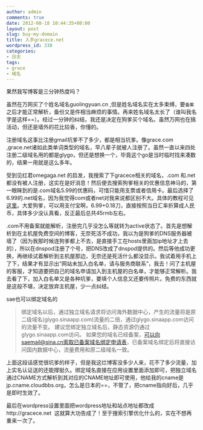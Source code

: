 ```yaml
---
author: admin
comments: true
date: 2012-08-18 10:44:35+00:00
layout: post
slug: buy-my-domain
title: 入手gracece.net
wordpress_id: 338
categories:
- 日志
tags:
- grace
- 域名
---
```


果然我写博客是三分钟热度吗？

虽然在万网买了个姓名域名guolingyuan.cn ,但是姓名域名实在太多束缚，要`备案`之后才能正常解析，备份又是件相当麻烦的事情。再来姓名域名太长了（谁叫我名字是这样==）。经过一分钟的纠结，我还是决定在狗爹买个域名。虽然万网也在搞活动，但还是墙外的花比较香，你懂的。

注册域名这事比注册gmail坑爹不了多少，都是相当坑爹。像grace.com ,grace.net诸如此类单词类型的域名，早八辈子就被人注册了。虽然一直以来四处注册二级域名用的都是glygo，但还是想换一个，毕竟这个go是当时临时找来凑数的，结果一用就是这么多年。

受到见红君omegaga.net 的启发，我搜索了下gracece相关的域名，.com 和.net都没有被人注册，这实在是好消息！然后便去搜索狗爹相关的优惠信息神马的，第一眼睐到的是.com域名5.99的优惠码，可惜只能用支票或者信用卡。最后选择了6.99的.net域名，因为我觉得com或者net对我来说都区别不大。具体的教程可见[这里](http://hostbus.net/forum.php?mod=viewthread&tid=7431)。大爱狗爹，可以用支付宝啊，6.99+0.18刀，直接按照当日汇率折算成人民币，具体多少没认真看，反正最后总共45rmb左右。

.com不用备案就能解析，注册完几乎没怎么等就转为active状态了。首先是想解析到在主机屋免费空间的博客，无奈死活不成功，我以为是狗爹的DNS服务器被墙了（因为我那时候连狗爹都上不去，是直接手工在hosts里面加ip地址才上去的），所以在dnspod注册了个号，把DNS改成了dnspod提供的。然后等他成功更换，再继续试着解析到主机屋那边，无奈还是死活什么都没显示。我试着用手机上了下，结果才有显示出“网站未加入白名单，请与服务商联系”，我去！问了主机屋的客服，才知道要把自己的域名申请加入到主机屋的白名单，才能够正常解析。我去看了下，加入白名单又是各种坑爹，要填个人信息又还要传照片。免费的东西就是这般不堪，决定放弃主机屋，少一点纠结。

sae也可以绑定域名的


> 绑定域名以后，通过独立域名请求将访问海外数据中心，产生的流量将是原二级域名(glygo.sinaapp.com)流量的二倍，通过glygo.sinaapp.com访问的流量不变。
建议您绑定独立域名后，静态资源仍通过glygo.sinaapp.com访问。
如果您的域名已经备案，可以向saemail@sina.cn索取已备案域名绑定申请表，已备案域名绑定后将直接访问国内数据中心，流量费用和原二级域名一致。


上面这段话感觉很坑爹的样子，但是我这烂博客没多少人来，花不了多少流量，加上实名认证送的还能撑挺久。绑定域名直接在应用设置里面添加即可，把独立域名通过CNAME方式解析到其对应的CNAME地址即可使用，他给我的cname是jp.cname.cloudbbs.org，怎么是日本的==，不管了，把cname指向好后，几乎是即时生效了。

最后在wordpress设置里面把wordpress地址和站点地址都改成http://gracece.net  这就算大功告成了！至于搜索引擎优化什么的，实在不想再重来一次了。
